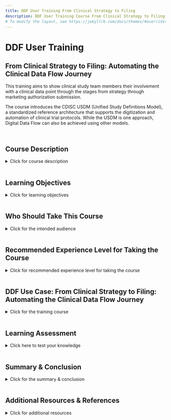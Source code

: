 ```yaml
---
title: DDF User Training From Clinical Strategy to Filing
description: DDF User Training Course From Clinical Strategy to Filing
# To modify the layout, see https://jekyllrb.com/docs/themes/#overriding-theme-defaults
---
```

# DDF User Training
## From Clinical Strategy to Filing: Automating the Clinical Data Flow Journey

<p>This training aims to show clinical study team members their involvement with a clinical data point through the stages from strategy through marketing authorization submission.</p> 
<p></p>
<p>
The course introduces the CDISC USDM (Unified Study Definitions Model), a standardized reference architecture that supports the digitization and automation of clinical trial protocols.  While the USDM is one approach, Digital Data Flow can also be achieved using other models. </p>
<br>

## **Course Description**
<details>
<summary>Click for course description</summary>
<p></p>
In this training course, you’ll see how a clinical data point moves from strategy through to marketing authorization submission —and how every contributor plays a key role in that end-to-end journey. 
<p></p>
The video and downloadable schematic shows the full vision of DDF, highlighting the interdependencies on other roles as we move from clinician portfolio building to submission writing, and how each step is related. 
<p></p> 
</details>

<br>

## **Learning Objectives**
<details>
<summary>Click for learning objectives</summary>
<p></p>
By the end of this course, learners will be able to:  
<p></p>
- Describe the key stages of the DDF process, from study strategy to marketing authorization submission. 
<p></p>
- Identify the roles involved and interdependencies from portfolio building and writing for submission within the DDF framework. 
<p></p>
- Trace the flow of a clinical data point) through the end-to-end process. 
<p></p>
- Identify where to access additional training and resources for deeper learning.
<p></p> 
</details>

<br>

## **Who Should Take This Course**
<details>
<summary>Click for the intended audience</summary>
<p></p>
This course is designed for anyone involved in the clinical data lifecycle, especially those who contribute to or rely on the Digital Data Flow. 
<p></p>
Whether you're a clinician building a study portfolio, writing content for a marketing authorization submission, supporting data standards, or part of the data transformation and delivery process, this training will help you see how your work connects to the bigger picture. 
<p></p>
It’s ideal for roles across: 
<p></p>
  - Clinical content development 
<p></p>
  - Data standards and governance 
<p></p>
  - Study setup and design 
<p></p>
  - Data transformation and delivery 
<p></p>
  - Regulatory and marketing authorization submission teams 
<p></p> 
Even if you're not hands-on with data every day, understanding how it flows digitally can help you collaborate better cross-functionally and add more value to the process. 
<p></p> 
</details>

<br>

## **Recommended Experience Level for Taking the Course**
<details>
<summary>Click for recommended experience level for taking the course</summary>
<p></p>
Before taking this course, learners should have:  
<p></p>
- A basic understanding of clinical trial processes (e.g., study design, data collection, and marketing authorization submission workflows)
<p></p>
- Familiarity with roles such as clinical strategic lead, clinical scientist, medical scientist, medical monitor, medical writer, study designer/builder, data manager, clinical data programmer, statistician, statistical programmer or regulatory strategist, or safety lead.
<p></p>
- A general awareness of clinical data standards (e.g., CDISC, SDTM) is helpful but not required. 
<p></p>
- No technical background needed—this course focuses on concepts and connections, not programming.
<p></p>
<p></p>
<br>
Here are some reference videos to learn about DDF.
<p></p> 
- General Information: <a href="https://youtu.be/082onW7jhe4?si=AuhR3Z22Kc-qQjKa">Digital Data Flow Initiative</a>
<p></p> 
- USDM Information: <a href="https://youtu.be/C2g7OZEgyjY?si=zfJree-OWMxDrLUm">DDF: Unified Study DEfinitions Model (USDM) Overview</a>
<p></p> 
- SDR Information: <a href="https://youtu.be/z-_XPnP0U0k?si=M95kQzbRB362qDQs">DDF: Study Definitions Repository (SDR) Reference Implementation Overview</a>
<p></p> 
- Biomedical Concepts Information: <a href="https://www.youtube.com/watch?v=0tGpj8g5gxY">DDF: Supporting Automation of Case Report Forms Using Biomedical Concepts</a>
<p></p> 
- Timepoints Information: <a href="https://www.youtube.com/watch?v=M6XT3WrxkVc">DDF: TimePoints - Support Protocol Digitization with Complex Timing Components</a>
<p></p> 
- Benefits Information: <a href="https://youtu.be/Otg0d2385is?si=8UPm4uPSbQuKN3C0">DDF: Benefits of Digital Data Flow (DDF)</a>
<p></p> 
</details>

<br>

## **DDF Use Case: From Clinical Strategy to Filing: Automating the Clinical Data Flow Journey**
<details>
<summary>Click for the training course</summary>
<p></p> 
<a href="">
<img src="media\images\Training_DataPoints.png"></a>
<p></p>
</details>

<br>

## **Learning Assessment**
<details>
<summary>Click here to test your knowledge</summary>
<p></p>
<p></p> 
</details>

<br>

## **Summary & Conclusion**
<details>
<summary>Click for the summary & conclusion</summary>
<p></p>
You've just completed the training From Clinical Strategy to Filing: Automating the Clinical Data Flow Journey. 
<p></p>
We walked through each key stage, including clinician portfolio building and marketing authorization submission writing.   
<p></p>
You saw how a data point, like a demographic field, flows through various functions—connecting people, processes, systems, and deliverables moving away from the document paradigm, as documents are auto-created from digital data (single source of truth). 
<p></p>
We emphasized the importance of collaboration over working in silos, and how every role plays a part in the bigger picture. With tools like the flow diagram and the USDM structure, you now have a clearer understanding of how data move with purpose and consistency. 
<p></p>
If you’d like to go deeper, additional training and resources are available to build on what you’ve learned.  
<p></p>
Thank you for joining us—and remember: your piece of the puzzle helps power the entire flow. 
<p></p> 
</details>

<br>

## **Additional Resources & References**
<details>
<summary>Click for additional resources</summary>
<p></p>
If you’d like to go deeper, additional training and resources are available to build on what you’ve learned.
<p></p>
Please feel free to download the following references.
<p></p> 
<a target="_blank" href="https://transcelerate.github.io/ddf-home/documents/training/Interactions_w_Clinical_Data_Points.pdf">- Interactions with Clinical Data Points map</a>
<p></p> 
<a target="_blank" href="https://transcelerate.github.io/ddf-home/documents/DDF Persona Infographic 2024.pdf">- DDF Persona Infographic</a>
<p></p> 
</details>
